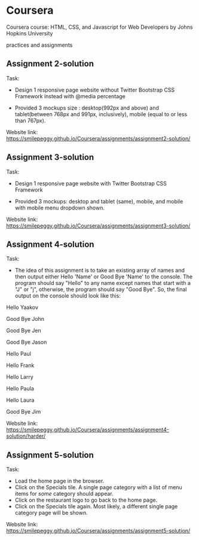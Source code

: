 # Coursera
Coursera course: HTML, CSS, and Javascript for Web Developers by Johns Hopkins University 

practices and assignments

## Assignment 2-solution
Task: 

* Design 1 responsive page website without Twitter Bootstrap CSS Framework instead with @media percentage
 
* Provided 3 mockups size : desktop(992px and above) and tablet(between 768px and 991px, inclusively), mobile (equal to or less than 767px). 

Website link: https://smilepeggy.github.io/Coursera/assignments/assignment2-solution/


## Assignment 3-solution
Task: 

* Design 1 responsive page website with Twitter Bootstrap CSS Framework 
 
* Provided 3 mockups: desktop and tablet (same), mobile, and mobile with mobile menu dropdown shown. 

Website link: https://smilepeggy.github.io/Coursera/assignments/assignment3-solution/


## Assignment 4-solution
Task: 

* The idea of this assignment is to take an existing array of names and then output either Hello 'Name' or Good Bye 'Name' to the console.
The program should say "Hello" to any name except names that start with a "J" or "j", otherwise, the program should say "Good Bye". So, the final output
on the console should look like this:

Hello Yaakov

Good Bye John

Good Bye Jen

Good Bye Jason

Hello Paul

Hello Frank

Hello Larry

Hello Paula

Hello Laura

Good Bye Jim

Website link: https://smilepeggy.github.io/Coursera/assignments/assignment4-solution/harder/


## Assignment 5-solution
Task: 
* Load the home page in the browser.
* Click on the Specials tile. A single page category with a list of menu items for *some* category should appear.
* Click on the restaurant logo to go back to the home page.
* Click on the Specials tile again. Most likely, a different single page category page will be
shown.

Website link: https://smilepeggy.github.io/Coursera/assignments/assignment5-solution/



